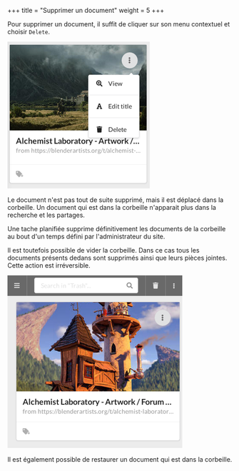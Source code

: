 +++
title = "Supprimer un document"
weight = 5
+++

Pour supprimer un document, il suffit de cliquer sur son menu contextuel et
choisir `Delete`.

![](images/doc-contextual-menu.png)

Le document n'est pas tout de suite supprimé, mais il est déplacé dans la corbeille.
Un document qui est dans la corbeille n'apparait plus dans la recherche et les
partages.

Une tache planifiée supprime définitivement les documents de la corbeille au
bout d'un temps défini par l'administrateur du site.

Il est toutefois possible de vider la corbeille. Dans ce cas tous les documents
présents dedans sont supprimés ainsi que leurs pièces jointes.
Cette action est irréversible.

![](images/doc-trashing.png)

Il est également possible de restaurer un document qui est dans la corbeille.

